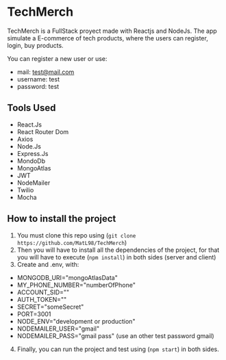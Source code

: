 # TechMerch

TechMerch is a FullStack proyect made with Reactjs and NodeJs.
The app simulate a E-commerce of tech products, where the users can register, login, buy products.

You can register a new user or use:

- mail: test@mail.com
- username: test
- password: test

## Tools Used

- React.Js
- React Router Dom
- Axios
- Node.Js
- Express.Js
- MondoDb
- MongoAtlas
- JWT
- NodeMailer
- Twilio
- Mocha

## How to install the project

1. You must clone this repo using (`git clone https://github.com/MatL98/TechMerch`)
2. Then you will have to install all the dependencies of the project, for that you will have to execute (`npm install`) in 		both sides (server and client)
3. Create and .env, with:
- MONGODB_URI="mongoAtlasData"
- MY_PHONE_NUMBER="numberOfPhone"
- ACCOUNT_SID=""
- AUTH_TOKEN=""
- SECRET="someSecret"
- PORT=3001
- NODE_ENV="development or production"
- NODEMAILER_USER="gmail"
- NODEMAILER_PASS="gmail pass" (use an other test password gmail)
4. Finally, you can run the project and test using (`npm start`) in both sides.
